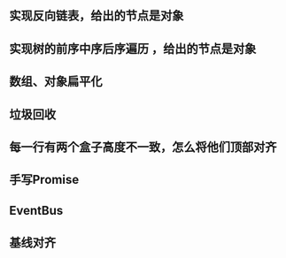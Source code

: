 ## 实现反向链表，给出的节点是对象



## 实现树的前序中序后序遍历 ，给出的节点是对象



## 数组、对象扁平化



## 垃圾回收



## 每一行有两个盒子高度不一致，怎么将他们顶部对齐



## 手写Promise



## EventBus



## 基线对齐
